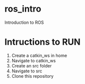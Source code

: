 # ros_intro
Introduction to ROS

# Intructions to RUN
1. Create a catkin_ws in home  
2. Navigate to catkin_ws  
3. Create an src folder  
4. Navigate to src  
5. Clone this repository
